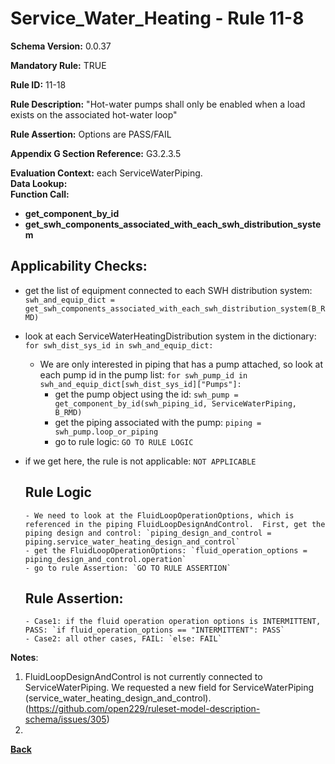 # Service_Water_Heating - Rule 11-8
**Schema Version:** 0.0.37  

**Mandatory Rule:** TRUE

**Rule ID:** 11-18

**Rule Description:** "Hot-water pumps shall only be enabled when a load exists on the associated hot-water loop"

**Rule Assertion:** Options are PASS/FAIL

**Appendix G Section Reference:** G3.2.3.5  

**Evaluation Context:** each ServiceWaterPiping.  
**Data Lookup:**   
**Function Call:**  
- **get_component_by_id**  
- **get_swh_components_associated_with_each_swh_distribution_system**  

## Applicability Checks:
- get the list of equipment connected to each SWH distribution system: `swh_and_equip_dict = get_swh_components_associated_with_each_swh_distribution_system(B_RMD)`
- look at each ServiceWaterHeatingDistribution system in the dictionary: `for swh_dist_sys_id in swh_and_equip_dict:`
  - We are only interested in piping that has a pump attached, so look at each pump id in the pump list: `for swh_pump_id in swh_and_equip_dict[swh_dist_sys_id]["Pumps"]:`
    - get the pump object using the id: `swh_pump = get_component_by_id(swh_piping_id, ServiceWaterPiping, B_RMD)`
    - get the piping associated with the pump: `piping = swh_pump.loop_or_piping`
    - go to rule logic: `GO TO RULE LOGIC`
- if we get here, the rule is not applicable: `NOT APPLICABLE`

  ## Rule Logic #
      - We need to look at the FluidLoopOperationOptions, which is referenced in the piping FluidLoopDesignAndControl.  First, get the piping design and control: `piping_design_and_control = piping.service_water_heating_design_and_control`
      - get the FluidLoopOperationOptions: `fluid_operation_options = piping_design_and_control.operation`
      - go to rule Assertion: `GO TO RULE ASSERTION`   
  ## Rule Assertion: 
      - Case1: if the fluid operation operation options is INTERMITTENT, PASS: `if fluid_operation_options == "INTERMITTENT": PASS`
      - Case2: all other cases, FAIL: `else: FAIL`


**Notes**:  
1.  FluidLoopDesignAndControl is not currently connected to ServiceWaterPiping.  We requested a new field for ServiceWaterPiping (service_water_heating_design_and_control).  (https://github.com/open229/ruleset-model-description-schema/issues/305)
2.  

**[Back](../_toc.md)**
